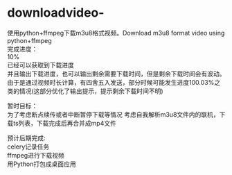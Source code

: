# downloadvideo-
使用python+ffmpeg下载m3u8格式视频。Download m3u8 format video using python+ffmpeg  
完成进度：  
10%  
已经可以获取到下载进度  
并且输出下载进度，也可以输出剩余需要下载时间，但是剩余下载时间会有波动。  
由于是通过视频时长计算，有四舍五入发送，部分时候可能发生进度100.03%之类的情况(这部分优化了输出提示，提示剩余下载时间不明)  

暂时目标：  
为了考虑断点续传或者中断暂停下载等情况
考虑自我解析m3u8文件内的联机，下载ts列表，下载完成后再合并成mp4文件  

预计后期完成:  
celery记录任务  
ffmpeg进行下载视频  
用Python打包成桌面应用  
